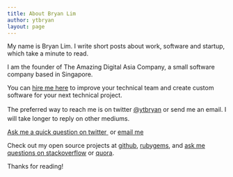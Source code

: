 ```yaml
---
title: About Bryan Lim
author: ytbryan
layout: page
---
```

My name is Bryan Lim. I write short posts about work, software and startup, which take a minute to read.

I am the founder of The Amazing Digital Asia Company, a small software company based in Singapore.

You can [hire me here][4] to improve your technical team and create custom software for your next technical project.

<span style="line-height: 1.5em;">The preferred way to reach me is on twitter </span><a style="line-height: 1.6;" href="https://twitter.com/ytbryan">@ytbryan</a> or send me an email. I will take longer to reply on other mediums.

<span style="text-decoration: underline;"><a href="https://twitter.com/intent/tweet?text=@ytbryan">Ask me a quick question on twitter</a> </span> or [email me][3]

Check out my open source projects at [github][1], [rubygems][5], and [ask me questions on stackoverflow][2] or [quora][6].

Thanks for reading!

 [3]: mailto:bryan@tada.asia
 [4]: /hire-me
 [1]: http://github.com/ytbryan
 [2]: http://stackoverflow.com/users/388280/ytbryan
 [5]: https://rubygems.org/profiles/ytbryan
 [6]: https://www.quora.com/profile/Bryan-Lim
